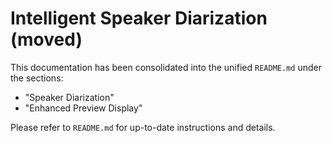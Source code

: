 # Intelligent Speaker Diarization (moved)

This documentation has been consolidated into the unified `README.md` under the sections:

- "Speaker Diarization"
- "Enhanced Preview Display"

Please refer to `README.md` for up-to-date instructions and details.


